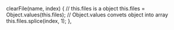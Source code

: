  clearFile(name, index) {
  // this.files is a object 
  this.files = Object.values(this.files); // Object.values convets object into array 
  this.files.splice(index, 1);
},
